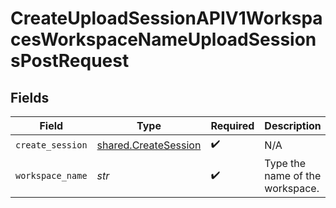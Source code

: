 # CreateUploadSessionAPIV1WorkspacesWorkspaceNameUploadSessionsPostRequest


## Fields

| Field                                                        | Type                                                         | Required                                                     | Description                                                  |
| ------------------------------------------------------------ | ------------------------------------------------------------ | ------------------------------------------------------------ | ------------------------------------------------------------ |
| `create_session`                                             | [shared.CreateSession](../../models/shared/createsession.md) | :heavy_check_mark:                                           | N/A                                                          |
| `workspace_name`                                             | *str*                                                        | :heavy_check_mark:                                           | Type the name of the workspace.                              |